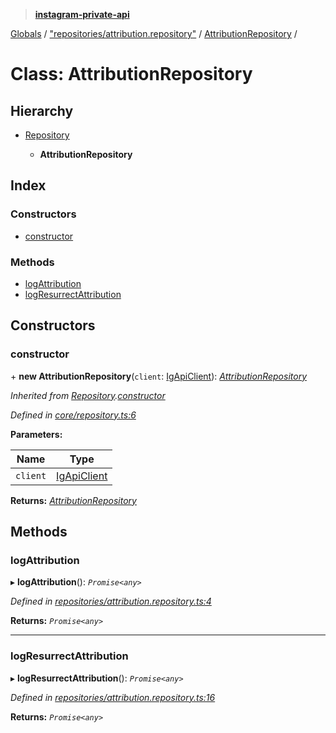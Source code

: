 > **[instagram-private-api](../README.md)**

[Globals](../README.md) / ["repositories/attribution.repository"](../modules/_repositories_attribution_repository_.md) / [AttributionRepository](_repositories_attribution_repository_.attributionrepository.md) /

# Class: AttributionRepository

## Hierarchy

* [Repository](_core_repository_.repository.md)

  * **AttributionRepository**

## Index

### Constructors

* [constructor](_repositories_attribution_repository_.attributionrepository.md#constructor)

### Methods

* [logAttribution](_repositories_attribution_repository_.attributionrepository.md#logattribution)
* [logResurrectAttribution](_repositories_attribution_repository_.attributionrepository.md#logresurrectattribution)

## Constructors

###  constructor

\+ **new AttributionRepository**(`client`: [IgApiClient](_core_client_.igapiclient.md)): *[AttributionRepository](_repositories_attribution_repository_.attributionrepository.md)*

*Inherited from [Repository](_core_repository_.repository.md).[constructor](_core_repository_.repository.md#constructor)*

*Defined in [core/repository.ts:6](https://github.com/dilame/instagram-private-api/blob/01eb399/src/core/repository.ts#L6)*

**Parameters:**

Name | Type |
------ | ------ |
`client` | [IgApiClient](_core_client_.igapiclient.md) |

**Returns:** *[AttributionRepository](_repositories_attribution_repository_.attributionrepository.md)*

## Methods

###  logAttribution

▸ **logAttribution**(): *`Promise<any>`*

*Defined in [repositories/attribution.repository.ts:4](https://github.com/dilame/instagram-private-api/blob/01eb399/src/repositories/attribution.repository.ts#L4)*

**Returns:** *`Promise<any>`*

___

###  logResurrectAttribution

▸ **logResurrectAttribution**(): *`Promise<any>`*

*Defined in [repositories/attribution.repository.ts:16](https://github.com/dilame/instagram-private-api/blob/01eb399/src/repositories/attribution.repository.ts#L16)*

**Returns:** *`Promise<any>`*